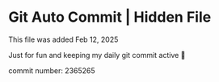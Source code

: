 # Git Auto Commit | Hidden File

This file was added Feb 12, 2025

Just for fun and keeping my daily git commit active 🤪

commit number: 2365265
